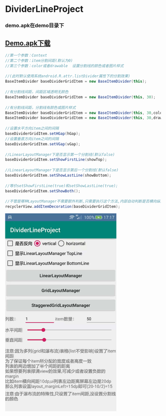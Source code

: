 # DividerLineProject
### demo.apk在demo目录下
## [Demo.apk下载](https://raw.githubusercontent.com/zhongruiAndroid/DividerLineProject/master/demo/demo.apk "apk文件")

```java
//第一个参数：Context 
//第二个参数：item分割间距(默认为0)
//第三个参数：color或者drawable  设置分割线的颜色或者图片样式

//(此时默认使用系统android.R.attr.listDivider属性下的分割效果)
BaseItemDivider baseDividerGridItem = new BaseItemDivider(this);

//有分割线间距，间距区域透明无颜色
BaseItemDivider baseDividerGridItem = new BaseItemDivider(this, 30);

//有分割线间距，分割线有颜色或图片样式
BaseItemDivider baseDividerGridItem = new BaseItemDivider(this, 30,color);
BaseItemDivider baseDividerGridItem = new BaseItemDivider(this, 30,drawable);

//设置水平方向item之间的间隔
baseDividerGridItem.setHGap(hGap);
//设置垂直方向item之间的间隔
baseDividerGridItem.setVGap(vGap);

//LinearLayoutManager下是否显示第一个分割线(默认false)
baseDividerGridItem.setShowFirstLine(showTop);

//LinearLayoutManager下是否显示第后一个分割线(默认false)
baseDividerGridItem.setShowLastLine(showBottom);

//等价setShowFirstLine(true)和setShowLastLine(true);
baseDividerGridItem.setShowBoth();

//不管是哪种LayoutManager不需要额外判断,只需要执行这个方法,内部自动判断是否横向纵向以及反向
recyclerView.addItemDecoration(baseDividerGridItem);
```
<img src="https://github.com/zhongruiAndroid/DividerLineProject/blob/master/image/image.jpg" alt="image" width="auto" height="640" >
